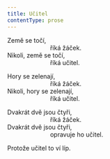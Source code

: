 ```yaml
---
title: Učitel
contentType: prose
---
```


Země se točí,  
                         říká žáček.  
Nikoli, země se točí,  
                         říká učitel.

Hory se zelenají,  
                         říká žáček.  
Nikoli, hory se zelenají,  
                         říká učitel.

Dvakrát dvě jsou čtyři,  
                         říká žáček.  
Dvakrát dvě jsou čtyři,  
                         opravuje ho učitel.

Protože učitel to ví líp.
